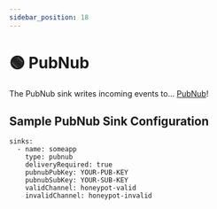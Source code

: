 ```yaml
---
sidebar_position: 18
---
```


# 🟢 PubNub


The PubNub sink writes incoming events to... [PubNub](https://www.pubnub.com/)!


## Sample PubNub Sink Configuration
```
sinks:
  - name: someapp
    type: pubnub
    deliveryRequired: true
    pubnubPubKey: YOUR-PUB-KEY
    pubnubSubKey: YOUR-SUB-KEY
    validChannel: honeypot-valid
    invalidChannel: honeypot-invalid
```
